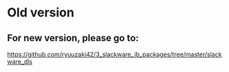 # Old version
## For new version, please go to:
https://github.com/ryuuzaki42/3_slackware_jb_packages/tree/master/slackware_dls

